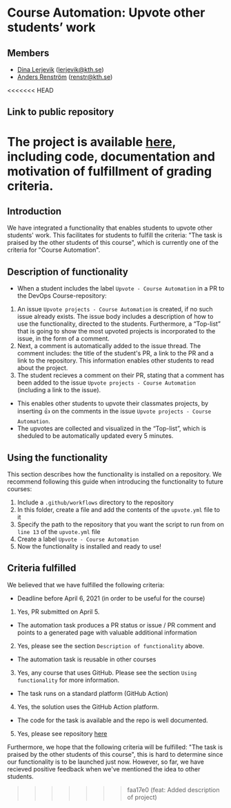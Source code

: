 # Course Automation: Upvote other students’ work
 
## Members

- [Dina Lerjevik](https://github.com/dmariel) (lerjevik@kth.se)
- [Anders Renström](https://github.com/Renstrom) (renstr@kth.se)
 
<<<<<<< HEAD
## Link to public repository
 
The project is available [here](https://github.com/dmariel/upvote-action), including code, documentation and motivation of fulfillment of grading criteria.
=======
## Introduction
 
We have integrated a functionality that enables students to upvote other students' work. This facilitates for students to fulfill the criteria: "The task is praised by the other students of this course", which is currently one of the criteria for "Course Automation".
 
## Description of functionality
 
* When a student includes the label `Upvote - Course Automation` in a PR to the DevOps Course-repository:
 1. An issue `Upvote projects - Course Automation` is created, if no such issue already exists. The issue body includes a description of how to use the functionality, directed to the students. Furthermore, a “Top-list” that is going to show the most upvoted projects is incorporated to the issue, in the form of a comment.
 2. Next, a comment is automatically added to the issue thread. The comment includes: the title of the student's PR, a link to the PR and a link to the repository. This information enables other students to read about the project.
1. The student recieves a comment on their PR, stating that a comment has been added to the issue `Upvote projects - Course Automation` (including a link to the issue).
* This enables other students to upvote their classmates projects, by inserting :thumbsup: on the comments in the issue `Upvote projects - Course Automation`.
* The upvotes are collected and visualized in the “Top-list”, which is sheduled to be automatically updated every 5 minutes.

## Using the functionality

This section describes how the functionality is installed on a repository. We recommend following this guide when introducing the functionality to future courses:

1. Include a `.github/workflows` directory to the repository
2. In this folder, create a file and add the contents of the `upvote.yml` file to it
3. Specify the path to the repository that you want the script to run from on `line 13` of the `upvote.yml` file
4. Create a label `Upvote - Course Automation`
5. Now the functionality is installed and ready to use!
 
## Criteria fulfilled 

We believed that we have fulfilled the following criteria:
 
* Deadline before April 6, 2021 (in order to be useful for the course)
1. Yes, PR submitted on April 5.
* The automation task produces a PR status or issue / PR comment and points to a generated page with valuable additional information
2. Yes, please see the section `Description of functionality` above.
* The automation task is reusable in other courses
3. Yes, any course that uses GitHub. Please see the section `Using functionality` for more information.
* The task runs on a standard platform (GitHub Action)
4. Yes, the solution uses the GitHub Action platform.
* The code for the task is available and the repo is well documented.
5. Yes, please see repository [here]()

Furthermore, we hope that the following criteria will be fulfilled: "The task is praised by the other students of this course", this is hard to determine since our functionality is to be launched just now. However, so far, we have recieved positive feedback when we've mentioned the idea to other students.   
>>>>>>> faa17e0 (feat: Added description of project)
